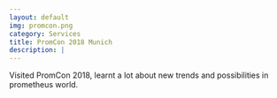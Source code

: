 ```yaml
---
layout: default
img: promcon.png
category: Services
title: PromCon 2018 Munich
description: |
---
```

  Visited PromCon 2018, learnt a lot about new trends and possibilities in prometheus world. 